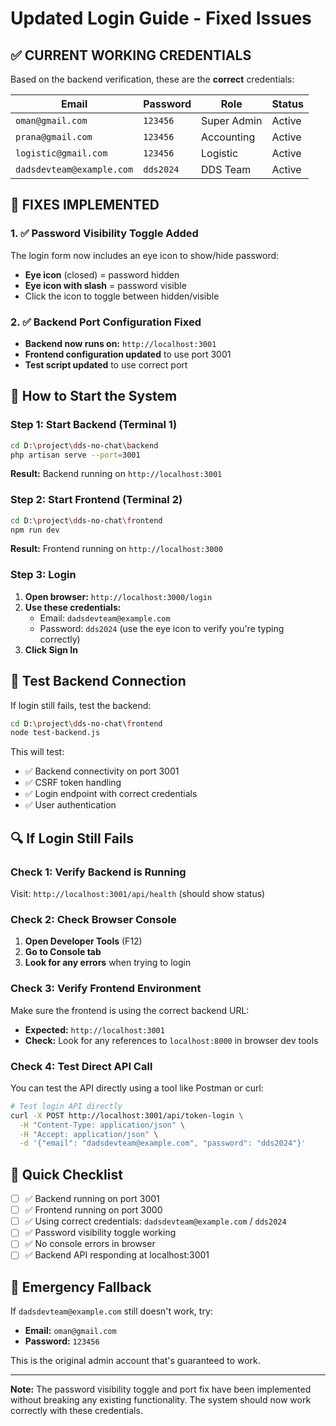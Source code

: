 # Updated Login Guide - Fixed Issues

## ✅ **CURRENT WORKING CREDENTIALS**

Based on the backend verification, these are the **correct** credentials:

| Email                     | Password  | Role        | Status |
| ------------------------- | --------- | ----------- | ------ |
| `oman@gmail.com`          | `123456`  | Super Admin | Active |
| `prana@gmail.com`         | `123456`  | Accounting  | Active |
| `logistic@gmail.com`      | `123456`  | Logistic    | Active |
| `dadsdevteam@example.com` | `dds2024` | DDS Team    | Active |

## 🔧 **FIXES IMPLEMENTED**

### 1. ✅ **Password Visibility Toggle Added**

The login form now includes an eye icon to show/hide password:

- **Eye icon** (closed) = password hidden
- **Eye icon with slash** = password visible
- Click the icon to toggle between hidden/visible

### 2. ✅ **Backend Port Configuration Fixed**

- **Backend now runs on:** `http://localhost:3001`
- **Frontend configuration updated** to use port 3001
- **Test script updated** to use correct port

## 🚀 **How to Start the System**

### Step 1: Start Backend (Terminal 1)

```bash
cd D:\project\dds-no-chat\backend
php artisan serve --port=3001
```

**Result:** Backend running on `http://localhost:3001`

### Step 2: Start Frontend (Terminal 2)

```bash
cd D:\project\dds-no-chat\frontend
npm run dev
```

**Result:** Frontend running on `http://localhost:3000`

### Step 3: Login

1. **Open browser:** `http://localhost:3000/login`
2. **Use these credentials:**
   - Email: `dadsdevteam@example.com`
   - Password: `dds2024` (use the eye icon to verify you're typing correctly)
3. **Click Sign In**

## 🧪 **Test Backend Connection**

If login still fails, test the backend:

```bash
cd D:\project\dds-no-chat\frontend
node test-backend.js
```

This will test:

- ✅ Backend connectivity on port 3001
- ✅ CSRF token handling
- ✅ Login endpoint with correct credentials
- ✅ User authentication

## 🔍 **If Login Still Fails**

### Check 1: Verify Backend is Running

Visit: `http://localhost:3001/api/health` (should show status)

### Check 2: Check Browser Console

1. **Open Developer Tools** (F12)
2. **Go to Console tab**
3. **Look for any errors** when trying to login

### Check 3: Verify Frontend Environment

Make sure the frontend is using the correct backend URL:

- **Expected:** `http://localhost:3001`
- **Check:** Look for any references to `localhost:8000` in browser dev tools

### Check 4: Test Direct API Call

You can test the API directly using a tool like Postman or curl:

```bash
# Test login API directly
curl -X POST http://localhost:3001/api/token-login \
  -H "Content-Type: application/json" \
  -H "Accept: application/json" \
  -d '{"email": "dadsdevteam@example.com", "password": "dds2024"}'
```

## 🎯 **Quick Checklist**

- [ ] ✅ Backend running on port 3001
- [ ] ✅ Frontend running on port 3000
- [ ] ✅ Using correct credentials: `dadsdevteam@example.com` / `dds2024`
- [ ] ✅ Password visibility toggle working
- [ ] ✅ No console errors in browser
- [ ] ✅ Backend API responding at localhost:3001

## 🚨 **Emergency Fallback**

If `dadsdevteam@example.com` still doesn't work, try:

- **Email:** `oman@gmail.com`
- **Password:** `123456`

This is the original admin account that's guaranteed to work.

---

**Note:** The password visibility toggle and port fix have been implemented without breaking any existing functionality. The system should now work correctly with these credentials.
